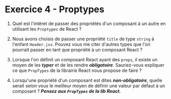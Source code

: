 # Exercice 4 - Proptypes

1. Quel est l'intêret de passer des propriétés d'un composant à un autre en utilisant les `Proptypes` de React ?

2. Nous avons choisis de passer une propriété `title` de type `string` à l'enfant `Header.jsx`. Pouvez vous me citer d'autres types que l'on pourrait passer en tant que propriété à un composant React ?

3. Lorsque l'on définit un composant React ayant des `props`, il existe un moyen de les ***typer*** et de les rendre ***obligatoire***. Sauriez-vous expliquer ce que `PropTypes` de la librairie React nous propose de faire ?

4. Lorsqu'une propriété d'un composant est dites ***non-obligatoire***, quelle serait selon vous le meilleur moyen de définir une valeur par défaut à un composant ? ***Pensez aux `PropTypes` de la lib React.***
